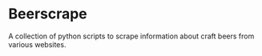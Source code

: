 # Beerscrape
A collection of python scripts to scrape information about craft beers from various websites.
